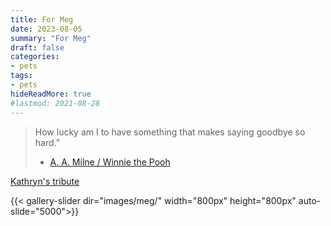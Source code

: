 ```yaml
---
title: For Meg
date: 2023-08-05
summary: "For Meg"
draft: false
categories:
- pets
tags:
- pets
hideReadMore: true
#lastmod: 2021-08-28
---
```


>How lucky am I to have something that makes saying goodbye so hard.”
> - [A. A. Milne / Winnie the Pooh](https://www.goodreads.com/quotes/7547425-how-lucky-am-i-to-have-something-that-makes-saying)

[Kathryn's tribute](https://kathrynneugent.com/2023-08-10-MegPuppy/)

{{< gallery-slider dir="images/meg/" width="800px" height="800px" auto-slide="5000">}}
